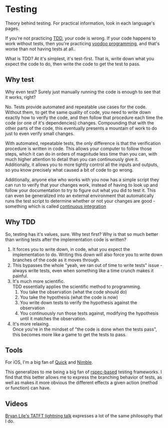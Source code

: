 # Testing

Theory behind testing. For practical information, look in each language's pages.

If you're not practicing [TDD](https://en.wikipedia.org/wiki/Test-driven_development), your code is wrong. If your code happens to work without tests, then you're practicing [voodoo programming](https://en.wikipedia.org/wiki/Voodoo_programming), and that's worse than not having tests at all..

What is TDD? At it's simplest, it's test-first. That is, write down what you expect the code to do, then write the code to get the test to pass.

## Why test

Why even test? Surely just manually running the code is enough to see that it works, right?

No. Tests provide automated and repeatable use cases for the code. Without them, to get the same quality of code, you need to write down exactly how to verify the code, and then follow that procedure each time the code (or one of it's dependencies) changes. Compounding that with the other parts of the code, this eventually presents a mountain of work to do just to even verify small changes.

With automated, repeatable tests, the only difference is that the verification procedure is written in code. This allows your computer to follow those steps, which it can do in orders of magnitude less time than you can, with much higher attention to detail than you can continuously give it. Additionally, it allows you to more tightly control all the inputs and outputs, so you know precisely what caused a bit of code to go wrong.

Additionally, anyone else who works with you now has a simple script they can run to verify that your changes work, instead of having to look up and follow your documentation to try to figure out what you did to test it. This can even be generalized into an external environment that automatically runs the test script to determine whether or not your changes are good - something which is called [continuous integration](../ci/index.md)

## Why TDD

So, testing has it's values, sure. Why test first? Why is that so much better than writing tests after the implementation code is written?

1. It forces you to write down, in code, what you expect the implementation to do.
   Writing this down will also force you to write down branches of the code as it moves through.
2. This bypasses the whole "yeah, we ran out of time to write tests" issue - always write tests, even when something like a time crunch makes it painful.
3. It's much more scientific.  
   TDD essentially applies the scientific method to programming.
    1. You take the observation (what the code should do)
    2. You take the hypothesis (what the code is now)
    3. You write down tests to verify the hypothesis against the observation
    4. You continuously run those tests against, modifying the hypothesis until it matches the observation.
4. It's more relaxing.  
   Once you're in the mindset of "the code is done when the tests pass", this becomes more like a game to get the tests to pass.

## Tools

For iOS, I'm a big fan of [Quick](https://github.com/quick/Quick/) and [Nimble](https://github.com/quick/Nimble/).

This generalizes to me being a big fan of [rspec-based](https://rspec.info) testing frameworks. I find that this better allows me to express the branching behavior of tests, as well as makes it more obvious the different effects a given action (method or function) can have.

## Videos

[Bryan Lile's TATFT lightning talk](https://www.youtube.com/watch?v=LfmAzLAKKoc) expresses a lot of the same philosophy that I do.
